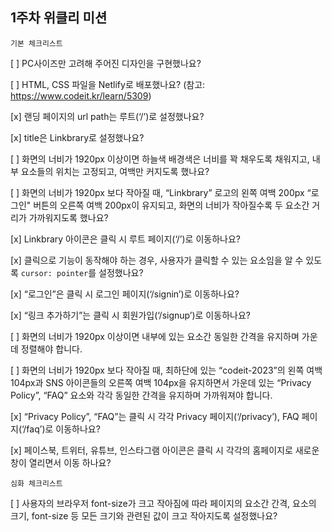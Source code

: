 ## 1주차 위클리 미션

`기본 체크리스트`

[ ] PC사이즈만 고려해 주어진 디자인을 구현했나요?

[ ] HTML, CSS 파일을 Netlify로 배포했나요? (참고: https://www.codeit.kr/learn/5309)

[x] 랜딩 페이지의 url path는 루트(‘/’)로 설정했나요?

[x] title은 Linkbrary로 설정했나요?

[ ] 화면의 너비가 1920px 이상이면 하늘색 배경색은 너비를 꽉 채우도록 채워지고, 내부 요소들의 위치는 고정되고, 여백만 커지도록 했나요?

[ ] 화면의 너비가 1920px 보다 작아질 때, “Linkbrary” 로고의 왼쪽 여백 200px “로그인" 버튼의 오른쪽 여백 200px이 유지되고, 화면의 너비가 작아질수록 두 요소간 거리가 가까워지도록 했나요?

[x] Linkbrary 아이콘은 클릭 시 루트 페이지(‘/’)로 이동하나요?

[x] 클릭으로 기능이 동작해야 하는 경우, 사용자가 클릭할 수 있는 요소임을 알 수 있도록 `cursor: pointer`를 설정했나요?

[x] “로그인”은 클릭 시 로그인 페이지(‘/signin’)로 이동하나요?

[x] “링크 추가하기”는 클릭 시 회원가입(‘/signup’)로 이동하나요?

[ ] 화면의 너비가 1920px 이상이면 내부에 있는 요소간 동일한 간격을 유지하며 가운데 정렬해야 합니다.

[ ] 화면의 너비가 1920px 보다 작아질 때, 최하단에 있는 “codeit-2023”의 왼쪽 여백 104px과 SNS 아이콘들의 오른쪽 여백 104px을 유지하면서 가운데 있는 “Privacy Policy”, “FAQ” 요소와 각각 동일한 간격을 유지하며 가까워져야 합니다.

[x] “Privacy Policy”, “FAQ”는 클릭 시 각각 Privacy 페이지(‘/privacy’), FAQ 페이지(‘/faq’)로 이동하나요?

[x] 페이스북, 트위터, 유튜브, 인스타그램 아이콘은 클릭 시 각각의 홈페이지로 새로운 창이 열리면서 이동 하나요?

`심화 체크리스트`

[ ] 사용자의 브라우저 font-size가 크고 작아짐에 따라 페이지의 요소간 간격, 요소의 크기, font-size 등 모든 크기와 관련된 값이 크고 작아지도록 설정했나요?
